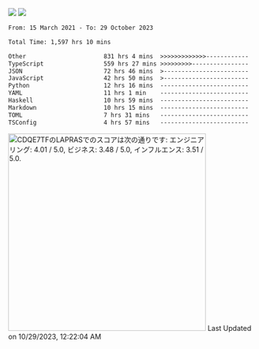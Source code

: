 <div>
  <img src="https://github-readme-stats.vercel.app/api?username=naporin0624&count_private=true&show_icons=true" />
  <img src="https://github-readme-stats.vercel.app/api/top-langs/?username=naporin0624&layout=compact&hide=css" />
  <!--START_SECTION:waka-->

```txt
From: 15 March 2021 - To: 29 October 2023

Total Time: 1,597 hrs 10 mins

Other                      831 hrs 4 mins  >>>>>>>>>>>>>------------   52.03 %
TypeScript                 559 hrs 27 mins >>>>>>>>>----------------   35.03 %
JSON                       72 hrs 46 mins  >------------------------   04.56 %
JavaScript                 42 hrs 50 mins  >------------------------   02.68 %
Python                     12 hrs 16 mins  -------------------------   00.77 %
YAML                       11 hrs 1 min    -------------------------   00.69 %
Haskell                    10 hrs 59 mins  -------------------------   00.69 %
Markdown                   10 hrs 15 mins  -------------------------   00.64 %
TOML                       7 hrs 31 mins   -------------------------   00.47 %
TSConfig                   4 hrs 57 mins   -------------------------   00.31 %
```

<!--END_SECTION:waka-->
  
  <!--START_SECTION:lapras-card-->
<p ><a href="https://lapras.com/public/CDQE7TF" target="_blank" rel="noopener noreferrer"><img alt="CDQE7TFのLAPRASでのスコアは次の通りです: エンジニアリング: 4.01 / 5.0, ビジネス: 3.48 / 5.0, インフルエンス: 3.51 / 5.0." src="https://lapras-card-generator.vercel.app/api/svg?e=4.01&b=3.48&i=3.51&b1=%23232323&b2=%236d6d6d&i1=%23212121&i2=%23818181&l=ja" width="400" ></a>  
Last Updated on 10/29/2023, 12:22:04 AM</p>
<!--END_SECTION:lapras-card-->
</div>
